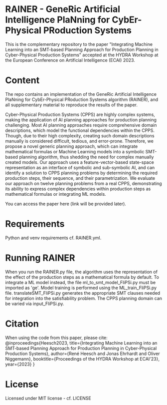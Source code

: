# RAINER - GeneRic Artificial Intelligence PlaNning for CybEr-Physical PRoduction Systems

This is the complementary repository to the paper "Integrating Machine Learning into an SMT-based Planning Approach for Production Planning in Cyber-Physical Production Systems" accepted at the HYDRA Workshop at the European Conference on Artificial Intelligence (ECAI) 2023.

# Content
The repo contains an implementation of the GeneRic Artificial Intelligence PlaNning for CybEr-Physical PRoduction Systems algorithm (RAINER), and all supplementary material to reproduce the results of the paper.

Cyber-Physical Production Systems (CPPS) are highly complex systems, making the application of AI planning approaches for production planning challenging.
Most AI planning approaches require comprehensive domain descriptions, which model the functional dependencies within the CPPS.
Though, due to their high complexity, creating such domain descriptions manually is considered difficult, tedious, and error-prone.
Therefore, we propose a novel generic planning approach, which can integrate mathematical formulas or Machine Learning models into a symbolic SMT-based planning algorithm, thus shedding the need for complex manually created models. 
Our approach uses a feature-vector-based state-space representation as an interface of symbolic and sub-symbolic AI, and can identify a solution to CPPS planning problems by determining the required production steps, their sequence, and their parametrization.
We evaluate our approach on twelve planning problems from a real CPPS, demonstrating its ability to express complex dependencies within production steps as mathematical formulas or integrating ML models.

You can access the paper here (link will be provided later).

# Requirements 
Python and venv requirements cf. RAINER.yml. 

# Running RAINER
When you run the RAINER.py file, the algorithm uses the representation of the effect of the production steps as a mathematical formula by default. 
To integrate a ML model instead, the file ml_to_smt_model_FliPSi.py must be imported as 'ge'.
Model training is performed using the ML_train_FliPSi.py file. 
translateSMT_FliPSi.py generates the appropriate SMT clauses needed for integration into the satisfiability problem. 
The CPPS planning domain can be varied via input_FliPSi.py. 

# Citation
When using the code from this paper, please cite:
@inproceedings{Heesch2023,
  title={Integrating Machine Learning into an SMT-based Planning Approach for Production Planning in Cyber-Physical Production Systems},
  author={René Heesch and Jonas Ehrhardt and Oliver Niggemann},
  booktitle={Proceedings of the HYDRA Workshop at ECAI'23},
  year={2023}
}

# License
Licensed under MIT license - cf. LICENSE
